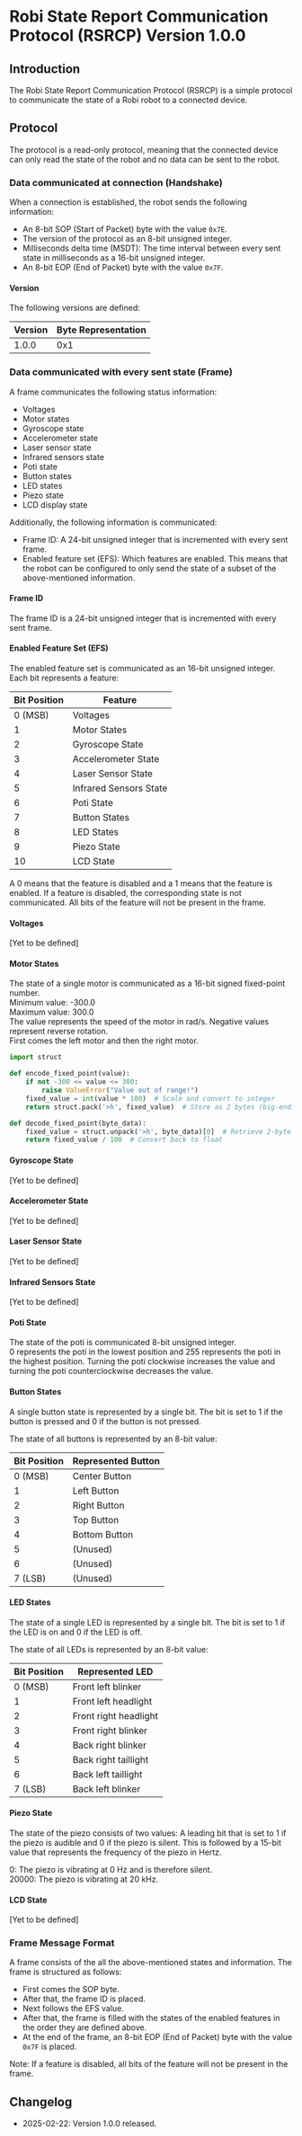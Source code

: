 # Robi State Report Communication Protocol (RSRCP) Version 1.0.0

## Introduction

The Robi State Report Communication Protocol (RSRCP) is a simple protocol to communicate the state of a Robi robot to
a connected device.

## Protocol

The protocol is a read-only protocol, meaning that the connected device can only read the state of the robot and no
data can be sent to the robot.

### Data communicated at connection (Handshake)

When a connection is established, the robot sends the following information:

- An 8-bit SOP (Start of Packet) byte with the value `0x7E`.
- The version of the protocol as an 8-bit unsigned integer.
- Milliseconds delta time (MSDT): The time interval between every sent state in milliseconds as a 16-bit unsigned
  integer.
- An 8-bit EOP (End of Packet) byte with the value `0x7F`.

#### Version

The following versions are defined:

| Version | Byte Representation |
|---------|---------------------|
| 1.0.0   | 0x1                 |

### Data communicated with every sent state (Frame)

A frame communicates the following status information:

- Voltages
- Motor states
- Gyroscope state
- Accelerometer state
- Laser sensor state
- Infrared sensors state
- Poti state
- Button states
- LED states
- Piezo state
- LCD display state

Additionally, the following information is communicated:

- Frame ID: A 24-bit unsigned integer that is incremented with every sent frame.
- Enabled feature set (EFS): Which features are enabled. This means that the robot can be configured to only send the
  state of a subset of the above-mentioned information.

#### Frame ID

The frame ID is a 24-bit unsigned integer that is incremented with every sent frame.

#### Enabled Feature Set (EFS)

The enabled feature set is communicated as an 16-bit unsigned integer. Each bit represents a feature:

| Bit Position | Feature                |
|--------------|------------------------|
| 0 (MSB)      | Voltages               |
| 1            | Motor States           |
| 2            | Gyroscope State        |
| 3            | Accelerometer State    |
| 4            | Laser Sensor State     |
| 5            | Infrared Sensors State |
| 6            | Poti State             |
| 7            | Button States          |
| 8            | LED States             |
| 9            | Piezo State            |
| 10           | LCD State              |

A 0 means that the feature is disabled and a 1 means that the feature is enabled.
If a feature is disabled, the corresponding state is not communicated. All bits of the feature will not be present in
the frame.

#### Voltages

[Yet to be defined]

#### Motor States

The state of a single motor is communicated as a 16-bit signed fixed-point number.  
Minimum value: -300.0  
Maximum value: 300.0  
The value represents the speed of the motor in rad/s. Negative values represent reverse rotation.  
First comes the left motor and then the right motor.

```python
import struct

def encode_fixed_point(value):
    if not -300 <= value <= 300:
        raise ValueError("Value out of range!")
    fixed_value = int(value * 100)  # Scale and convert to integer
    return struct.pack('>h', fixed_value)  # Store as 2 bytes (big-endian signed short)

def decode_fixed_point(byte_data):
    fixed_value = struct.unpack('>h', byte_data)[0]  # Retrieve 2-byte signed int
    return fixed_value / 100  # Convert back to float
```

#### Gyroscope State

[Yet to be defined]

#### Accelerometer State

[Yet to be defined]

#### Laser Sensor State

[Yet to be defined]

#### Infrared Sensors State

[Yet to be defined]

#### Poti State

The state of the poti is communicated 8-bit unsigned integer.  
0 represents the poti in the lowest position and 255 represents the poti in the highest position.
Turning the poti clockwise increases the value and turning the poti counterclockwise decreases the value.

#### Button States

A single button state is represented by a single bit. The bit is set to 1 if the button is pressed and 0 if the button
is not pressed.

The state of all buttons is represented by an 8-bit value:

| Bit Position | Represented Button |
|--------------|--------------------|
| 0 (MSB)      | Center Button      |
| 1            | Left Button        |
| 2            | Right Button       |
| 3            | Top Button         |
| 4            | Bottom Button      |
| 5            | (Unused)           |
| 6            | (Unused)           |
| 7 (LSB)      | (Unused)           |

#### LED States

The state of a single LED is represented by a single bit. The bit is set to 1 if the LED is on and 0 if the LED is off.

The state of all LEDs is represented by an 8-bit value:

| Bit Position | Represented LED       |
|--------------|-----------------------|
| 0 (MSB)      | Front left blinker    |
| 1            | Front left headlight  |
| 2            | Front right headlight |
| 3            | Front right blinker   |
| 4            | Back right blinker    |
| 5            | Back right taillight  |
| 6            | Back left taillight   |
| 7 (LSB)      | Back left blinker     |

#### Piezo State

The state of the piezo consists of two values:
A leading bit that is set to 1 if the piezo is audible and 0 if the piezo is silent.
This is followed by a 15-bit value that represents the frequency of the piezo in Hertz.

0: The piezo is vibrating at 0 Hz and is therefore silent.  
20000: The piezo is vibrating at 20 kHz.

#### LCD State

[Yet to be defined]

### Frame Message Format

A frame consists of the all the above-mentioned states and information. The frame is structured as follows:

- First comes the SOP byte.
- After that, the frame ID is placed.  
- Next follows the EFS value.  
- After that, the frame is filled with the states of the enabled features in the order they are defined above.  
- At the end of the frame, an 8-bit EOP (End of Packet) byte with the value `0x7F` is placed.

Note: If a feature is disabled, all bits of the feature will not be present in the frame.

## Changelog

- 2025-02-22: Version 1.0.0 released.
